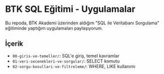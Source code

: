 # BTK SQL Eğitimi - Uygulamalar

Bu repoda, BTK Akademi üzerinden aldığım "SQL ile Veritabanı Sorgulama" eğitiminde yaptığım uygulamaları paylaşıyorum.

## İçerik
- `00-giris-ve-temeller/`: SQL'e giriş, temel kavramlar
- `01-veri-secenekleri-ve-sorgular/`: SELECT komutu
- `02-sorgu-kosullari-ve-filtreleme/`: WHERE, LIKE kullanımı
